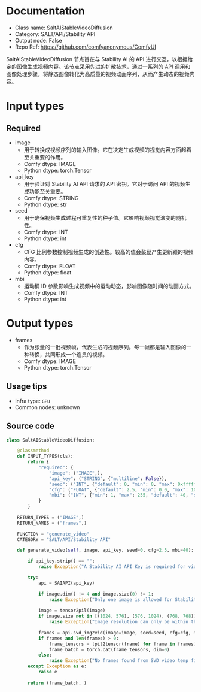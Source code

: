 
# Documentation
- Class name: SaltAIStableVideoDiffusion
- Category: SALT/API/Stability API
- Output node: False
- Repo Ref: https://github.com/comfyanonymous/ComfyUI

SaltAIStableVideoDiffusion 节点旨在与 Stability AI 的 API 进行交互，以根据给定的图像生成视频内容。该节点采用先进的扩散技术，通过一系列的 API 调用和图像处理步骤，将静态图像转化为高质量的视频动画序列，从而产生动态的视频内容。

# Input types
## Required
- image
    - 用于转换成视频序列的输入图像。它在决定生成视频的视觉内容方面起着至关重要的作用。
    - Comfy dtype: IMAGE
    - Python dtype: torch.Tensor
- api_key
    - 用于验证对 Stability AI API 请求的 API 密钥。它对于访问 API 的视频生成功能至关重要。
    - Comfy dtype: STRING
    - Python dtype: str
- seed
    - 用于确保视频生成过程可重复性的种子值。它影响视频视觉演变的随机性。
    - Comfy dtype: INT
    - Python dtype: int
- cfg
    - CFG 比例参数控制视频生成的创造性。较高的值会鼓励产生更新颖的视频内容。
    - Comfy dtype: FLOAT
    - Python dtype: float
- mbi
    - 运动桶 ID 参数影响生成视频中的运动动态，影响图像随时间的动画方式。
    - Comfy dtype: INT
    - Python dtype: int

# Output types
- frames
    - 作为张量的一批视频帧，代表生成的视频序列。每一帧都是输入图像的一种转换，共同形成一个连贯的视频。
    - Comfy dtype: IMAGE
    - Python dtype: torch.Tensor


## Usage tips
- Infra type: `GPU`
- Common nodes: unknown


## Source code
```python
class SaltAIStableVideoDiffusion:

    @classmethod
    def INPUT_TYPES(cls):
        return {
            "required": {
                "image": ("IMAGE",),
                "api_key": ("STRING", {"multiline": False}),
                "seed": ("INT", {"default": 0, "min": 0, "max": 0xffffffffffffffff}),
                "cfg": ("FLOAT", {"default": 2.5, "min": 0.0, "max": 100.0, "step":0.1, "round": 0.01}),
                "mbi": ("INT", {"min": 1, "max": 255, "default": 40, "step": 1}),
            }
        }
    
    RETURN_TYPES = ("IMAGE",)
    RETURN_NAMES = ("frames",)

    FUNCTION = "generate_video"
    CATEGORY = "SALT/API/Stability API"

    def generate_video(self, image, api_key, seed=0, cfg=2.5, mbi=40):

        if api_key.strip() == "":
            raise Exception("A Stability AI API Key is required for video generaiton.")

        try:
            api = SAIAPI(api_key)

            if image.dim() != 4 and image.size(0) != 1:
                raise Exception("Only one image is allowed for Stability AI Stable Video Generation API.")
            
            image = tensor2pil(image)
            if image.size not in [(1024, 576), (576, 1024), (768, 768)]:
                raise Exception("Image resolution can only be within the following sizes: 1024x576, 576x1024, 768x768")
            
            frames = api.svd_img2vid(image=image, seed=seed, cfg=cfg, mbi=mbi)
            if frames and len(frames) > 0:
                frame_tensors = [pil2tensor(frame) for frame in frames]
                frame_batch = torch.cat(frame_tensors, dim=0)
            else:
                raise Exception("No frames found from SVD video temp file.")
        except Exception as e:
            raise e
        
        return (frame_batch, )

```
